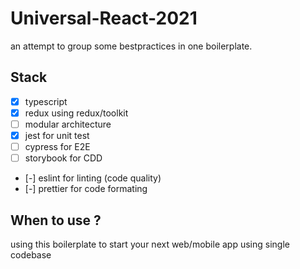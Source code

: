 # Universal-React-2021

an attempt to group some bestpractices in one boilerplate.

## Stack

- [x] typescript
- [x] redux using redux/toolkit
- [ ] modular architecture
- [x] jest for unit test
- [ ] cypress for E2E
- [ ] storybook for CDD
- [-] eslint for linting (code quality)
- [-] prettier for code formating

## When to use ?

using this boilerplate to start your next web/mobile app using single codebase
